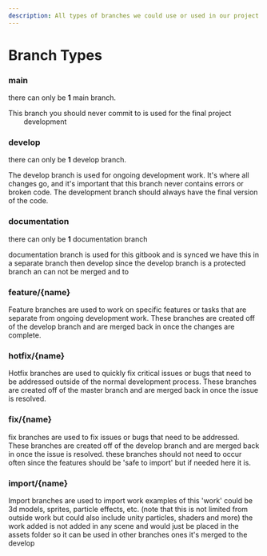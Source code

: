 ```yaml
---
description: All types of branches we could use or used in our project
---
```


# Branch Types

### m**ain**

there can only be **1** main branch.

This branch you should never commit to is used for the final project ⠀⠀⠀development

### develop

there can only be **1** develop branch.

The develop branch is used for ongoing development work. It's where all changes go, and it's important that this branch never contains errors or broken code. The development branch should always have the final version of the code.

### documentation

there can only be **1** documentation branch

documentation branch is used for this gitbook and is synced we have this in a separate branch then develop since the develop branch is a protected branch an can not be merged and to

### feature/{name}

Feature branches are used to work on specific features or tasks that are separate from ongoing development work. These branches are created off of the develop branch and are merged back in once the changes are complete.

### hotfix/{name}

Hotfix branches are used to quickly fix critical issues or bugs that need to be addressed outside of the normal development process. These branches are created off of the master branch and are merged back in once the issue is resolved.&#x20;

### fix/{name}

fix branches are used to fix issues or bugs that need to be addressed. These branches are created off of the develop branch and are merged back in once the issue is resolved. these branches should not need to occur often since the features should be 'safe to import' but if needed here it is.

### import/{name}

Import branches are used to import work examples of this 'work' could be 3d models, sprites, particle effects, etc. (note that this is not limited from outside work but could also include unity particles, shaders and more) the work added is not added in any scene and would just be placed in the assets folder so it can be used in other branches ones it's merged to the develop&#x20;
